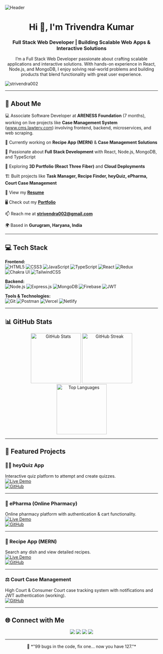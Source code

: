 ![Header](https://drive.google.com/uc?export=view&id=1yqq6k9EVhVVa_ASBtlCso6Z7t2sgI5j8)

<h1 align="center">Hi 👋, I'm Trivendra Kumar</h1>
<h3 align="center">Full Stack Web Developer | Building Scalable Web Apps & Interactive Solutions</h3>

<p align="center">
I’m a Full Stack Web Developer passionate about crafting scalable applications and interactive solutions.  
With hands-on experience in React, Node.js, and MongoDB, I enjoy solving real-world problems  
and building products that blend functionality with great user experience.
</p>

<!-- <img align="right" alt="coding" width="400" src="https://raw.githubusercontent.com/devSouvik/devSouvik/master/gif3.gif"> -->

<p align="left"> 
  <img src="https://komarev.com/ghpvc/?username=strivendra002&label=Profile%20views&color=0e75b6&style=flat" alt="strivendra002" /> 
</p>

---

## 🚀 About Me  

💻 Associate Software Developer at **ARENESS Foundation** (7 months), working on live projects like **Case Management System** (www.cms.lawterv.com) involving frontend, backend, microservices, and web scraping.  

🔭 Currently working on **Recipe App (MERN)** & **Case Management Solutions**  

💼 Passionate about **Full Stack Development** with React, Node.js, MongoDB, and TypeScript  

🌱 Exploring **3D Portfolio (React Three Fiber)** and **Cloud Deployments**  

🏗️ Built projects like **Task Manager, Recipe Finder, heyQuiz, ePharma, Court Case Management**  

📄 View my **[Resume](https://drive.google.com/file/d/1NmYtgO7PYepSC0Szl9u2n-r6MTTBzG3X/view?usp=sharing)**  

🖥️ Check out my **[Portfolio](https://portfolio-two-pi-ejaoseqvam.vercel.app/)**  

📫 Reach me at **strivendra002@gmail.com**  

🌍 Based in **Gurugram, Haryana, India**  

---

## 💻 Tech Stack  

**Frontend:**  
![HTML5](https://img.shields.io/badge/HTML5-E34F26?logo=html5&logoColor=white) 
![CSS3](https://img.shields.io/badge/CSS3-1572B6?logo=css3&logoColor=white) 
![JavaScript](https://img.shields.io/badge/JavaScript-F7DF1E?logo=javascript&logoColor=black) 
![TypeScript](https://img.shields.io/badge/TypeScript-007ACC?logo=typescript&logoColor=white) 
![React](https://img.shields.io/badge/React-20232A?logo=react&logoColor=61DAFB) 
![Redux](https://img.shields.io/badge/Redux-593D88?logo=redux&logoColor=white) 
![Chakra UI](https://img.shields.io/badge/Chakra_UI-319795?logo=chakra-ui&logoColor=white) 
![TailwindCSS](https://img.shields.io/badge/Tailwind_CSS-38B2AC?logo=tailwind-css&logoColor=white)  

**Backend:**  
![Node.js](https://img.shields.io/badge/Node.js-43853D?logo=node.js&logoColor=white) 
![Express.js](https://img.shields.io/badge/Express.js-404D59) 
![MongoDB](https://img.shields.io/badge/MongoDB-4EA94B?logo=mongodb&logoColor=white) 
![Firebase](https://img.shields.io/badge/Firebase-FFCA28?logo=firebase&logoColor=black) 
![JWT](https://img.shields.io/badge/JWT-black?logo=JSON%20web%20tokens)  

**Tools & Technologies:**  
![Git](https://img.shields.io/badge/GIT-E44C30?logo=git&logoColor=white) 
![Postman](https://img.shields.io/badge/Postman-FF6C37?logo=postman&logoColor=white) 
![Vercel](https://img.shields.io/badge/Vercel-000000?logo=vercel&logoColor=white) 
![Netlify](https://img.shields.io/badge/Netlify-00C7B7?logo=netlify&logoColor=white)  

---

## 📊 GitHub Stats  

<div align="center">
  <img src="https://github-readme-stats.vercel.app/api?username=strivendra002&show_icons=true&theme=radical&hide_border=true&count_private=true" alt="GitHub Stats" height="165">
  <img src="https://streak-stats.demolab.com/?user=strivendra002&theme=radical&hide_border=true" alt="GitHub Streak" height="165">
</div>

<div align="center">
  <img src="https://github-readme-stats.vercel.app/api/top-langs/?username=strivendra002&layout=compact&theme=radical&hide_border=true" alt="Top Languages" height="165">
</div>

---

## 🎯 Featured Projects  

### 🧑‍🏫 heyQuiz App  
Interactive quiz platform to attempt and create quizzes.  
[![Live Demo](https://img.shields.io/badge/Live%20Demo-4285F4?style=for-the-badge&logo=google-chrome&logoColor=white)](https://myquiz-1.onrender.com/)  
[![GitHub](https://img.shields.io/badge/Source_Code-181717?style=for-the-badge&logo=github&logoColor=white)](https://github.com/strivendra002/MyQuiz)  

---

### 💊 ePharma (Online Pharmacy)  
Online pharmacy platform with authentication & cart functionality.  
[![Live Demo](https://img.shields.io/badge/Live%20Demo-00C7B7?style=for-the-badge&logo=netlify&logoColor=white)](https://resilient-mermaid-621bb0.netlify.app/)  
[![GitHub](https://img.shields.io/badge/Source_Code-181717?style=for-the-badge&logo=github&logoColor=white)](https://github.com/strivendra002/EPharma)  

---

### 🍲 Recipe App (MERN)  
Search any dish and view detailed recipes.  
[![Live Demo](https://img.shields.io/badge/Live%20Demo-00C7B7?style=for-the-badge&logo=netlify&logoColor=white)](https://trivendrasrecipes.netlify.app/)  
[![GitHub](https://img.shields.io/badge/Source_Code-181717?style=for-the-badge&logo=github&logoColor=white)](https://github.com/strivendra002/Recipe-MERN)  

---

### ⚖️ Court Case Management  
High Court & Consumer Court case tracking system with notifications and JWT authentication (working).  
[![GitHub](https://img.shields.io/badge/Source_Code-181717?style=for-the-badge&logo=github&logoColor=white)](https://github.com/strivendra002)  

---

## 🌐 Connect with Me  

<p align="center">
<a href="https://www.linkedin.com/in/trivendra-kumar-b9302a226/"><img src="https://img.shields.io/badge/LinkedIn-0077B5?style=for-the-badge&logo=linkedin&logoColor=white"/></a>
<a href="https://github.com/strivendra002"><img src="https://img.shields.io/badge/GitHub-100000?style=for-the-badge&logo=github&logoColor=white"/></a>
<a href="mailto:strivendra002@gmail.com"><img src="https://img.shields.io/badge/Gmail-D14836?style=for-the-badge&logo=gmail&logoColor=white"/></a>
<a href="tel:+919752618573"><img src="https://img.shields.io/badge/Phone-25D366?style=for-the-badge&logo=whatsapp&logoColor=white"/></a>
</p>

---

<p align="center">🐞 *"99 bugs in the code, fix one… now you have 127."* </p>
